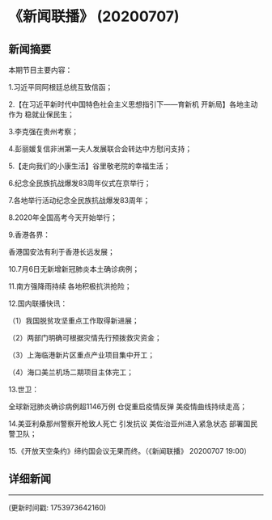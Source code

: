 # 《新闻联播》 (20200707)

## 新闻摘要

本期节目主要内容：

1.习近平同阿根廷总统互致信函；

2.【在习近平新时代中国特色社会主义思想指引下——育新机 开新局】各地主动作为 稳就业保民生；

3.李克强在贵州考察；

4.彭丽媛复信非洲第一夫人发展联合会转达中方慰问支持；

5.【走向我们的小康生活】谷里敬老院的幸福生活；

6.纪念全民族抗战爆发83周年仪式在京举行；

7.各地举行活动纪念全民族抗战爆发83周年；

8.2020年全国高考今天开始举行；

9.香港各界：

香港国安法有利于香港长远发展；

10.7月6日无新增新冠肺炎本土确诊病例；

11.南方强降雨持续 各地积极抗洪抢险；

12.国内联播快讯：

（1）我国脱贫攻坚重点工作取得新进展；

（2）两部门明确可根据灾情先行预拨救灾资金；

（3）上海临港新片区重点产业项目集中开工；

（4）海口美兰机场二期项目主体完工；

13.世卫：

全球新冠肺炎确诊病例超1146万例 仓促重启疫情反弹 美疫情曲线持续走高；

14.美亚利桑那州警察开枪致人死亡 引发抗议 美佐治亚州进入紧急状态 部署国民警卫队；

15.《开放天空条约》缔约国会议无果而终。（《新闻联播》 20200707 19:00）

## 详细新闻

---

(更新时间戳: 1753973642160)

